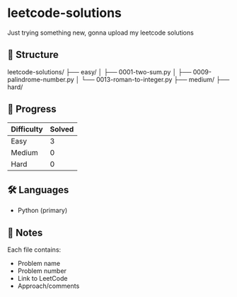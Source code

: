 # leetcode-solutions
Just trying something new, gonna upload my leetcode solutions

## 📂 Structure
leetcode-solutions/
├── easy/
│   ├── 0001-two-sum.py
│   ├── 0009-palindrome-number.py
│   └── 0013-roman-to-integer.py
├── medium/
├── hard/

## 🚀 Progress

| Difficulty | Solved |
|------------|--------|
| Easy       | 3      |
| Medium     | 0      |
| Hard       | 0      |

## 🛠️ Languages

- Python (primary)

## 📌 Notes

Each file contains:
- Problem name
- Problem number
- Link to LeetCode
- Approach/comments
